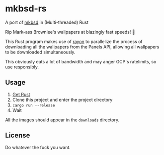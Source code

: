 # mkbsd-rs

A port of [mkbsd](https://github.com/nadimkobeissi/mkbsd) in (Multi-threaded) Rust

Rip Mark-ass Brownlee's wallpapers at blazingly fast speeds! 🚀

This Rust program makes use of [rayon](https://github.com/rayon-rs/rayon) to parallelize the process of downloading all the wallpapers from the Panels API, allowing all wallpapers
to be downloaded simultaneously.

This obviously eats a lot of bandwidth and may anger GCP's ratelimits, so use responsibly.

## Usage

1. [Get Rust](https://rustup.rs)
2. Clone this project and enter the project directory
3. `cargo run --release`
4. Wait

All the images should appear in the `downloads` directory.

## License

Do whatever the fuck you want.

